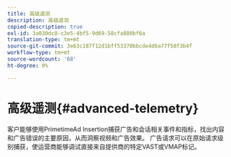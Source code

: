 ```yaml
---
title: 高级遥测
description: 高级遥测
copied-description: true
exl-id: 3a030dc8-c3e5-4bf5-9d69-58cfa880bf6a
translation-type: tm+mt
source-git-commit: 3e63c187f12d1bff53370bbcde4d6a77f58f3b4f
workflow-type: tm+mt
source-wordcount: '68'
ht-degree: 0%

---
```


# 高级遥测{#advanced-telemetry}

客户能够使用PrimetimeAd Insertion捕获广告和会话相关事件和指标，找出内容和广告错误的主要原因，从而洞察视频和广告效果。  广告请求可以在原始请求级别捕获，使运营商能够调试直接来自提供商的特定VAST或VMAP标记。
